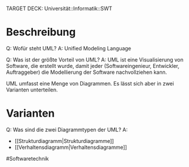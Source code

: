 TARGET DECK: Universität::Informatik::SWT

# Beschreibung
Q: Wofür steht UML?
A: Unified Modeling Language
<!--ID: 1641304265761-->

Q: Was ist der größte Vorteil von UML?
A: UML ist eine Visualisierung von Software, die erstellt wurde, damit jeder (Softwareingenieur, Entwickler, Auftraggeber) die Modellierung der Software nachvollziehen kann.
<!--ID: 1641305241547-->


UML umfasst eine Menge von Diagrammen. Es lässt sich aber in zwei Varianten unterteilen.


# Varianten
Q: Was sind die zwei Diagrammtypen der UML?
A:
- [[Strukturdiagramm|Strukturdiagramme]]
- [[Verhaltensdiagramm|Verhaltensdiagramme]]


#Softwaretechnik 


